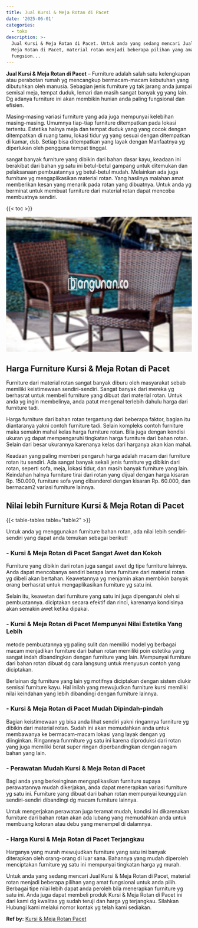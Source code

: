 ```yaml
---
title: Jual Kursi & Meja Rotan di Pacet
date: '2025-06-01'
categories:
  - toko
description: >-
  Jual Kursi & Meja Rotan di Pacet. Untuk anda yang sedang mencari Jual Kursi &
  Meja Rotan di Pacet, material rotan menjadi beberapa pilihan yang amat
  fungsion...
---
```


**Jual Kursi & Meja Rotan di Pacet** – Furniture adalah salah satu kelengkapan atau perabotan rumah yg mencangkup bermacam-macam kebutuhan yang dibutuhkan oleh manusia. Sebagian jenis furniture yg tak jarang anda jumpai semisal meja, tempat duduk, lemari dan masih sangat banyak yg yang lain. Dg adanya furniture ini akan membikin hunian anda paling fungsional dan efisien.

Masing-masing variasi furniture yang ada juga mempunyai kelebihan masing-masing. Umumnya tiap-tiap furniture ditempatkan pada lokasi tertentu. Estetika halnya meja dan tempat duduk yang yang cocok dengan ditempatkan di ruang tamu, lokasi tidur yg yang sesuai dengan ditempatkan di kamar, dsb. Setiap bisa ditempatkan yang layak dengan Manfaatnya yg diperlukan oleh pengguna tempat tinggal.

sangat banyak furniture yang dibikin dari bahan dasar kayu, keadaan ini berakibat dari bahan yg satu ini betul-betul gampang untuk ditemukan dan pelaksanaan pembuatannya yg betul-betul mudah. Melainkan ada juga furniture yg mengaplikasikan material rotan. Yang hasilnya malahan amat memberikan kesan yang menarik pada rotan yang dibuatnya. Untuk anda yg berminat untuk membuat furniture dari material rotan dapat mencoba membuatnya sendiri.

{{< toc >}}

![Jual Kursi & Meja Rotan di Pacet](/images/kursi-meja-rotan-murah43.png)

## Harga Furniture Kursi & Meja Rotan di Pacet

Furniture dari material rotan sangat banyak diburu oleh masyarakat sebab memiliki keistimewaan sendiri-sendiri. Sangat banyak dari mereka yg berhasrat untuk membeli furniture yang dibuat dari material rotan. Untuk anda yg ingin membelinya, anda patut mengenal terlebih dahulu harga dari furniture tadi.

Harga furniture dari bahan rotan tergantung dari beberapa faktor, bagian itu diantaranya yakni contoh furniture tadi. Selain kompleks contoh furniture maka semakin mahal kelas harga furniture rotan. Bila juga dengan kondisi ukuran yg dapat mempengaruhi tingkatan harga furniture dari bahan rotan. Selain dari besar ukurannya karenanya kelas dari harganya akan kian mahal.

Keadaan yang paling memberi pengaruh harga adalah macam dari furniture rotan itu sendiri. Ada sangat banyak sekali jenis furniture yg dibikin dari rotan, seperti sofa, meja, lokasi tidur, dan masih banyak furniture yang lain. Keindahan halnya furniture tirai dari rotan yang dijual dengan harga kisaran Rp. 150.000, furniture sofa yang dibanderol dengan kisaran Rp. 60.000, dan bermacam2 variasi furniture lainnya.

## Nilai lebih Furniture Kursi & Meja Rotan di Pacet

{{< table-tables table="table2" >}}

Untuk anda yg menggunakan furniture bahan rotan, ada nilai lebih sendiri-sendiri yang dapat anda temukan sebagai berikut!

### \- Kursi & Meja Rotan di Pacet Sangat Awet dan Kokoh

Furniture yang dibikin dari rotan juga sangat awet dg tipe furniture lainnya. Anda dapat mencobanya sendiri berapa lama furniture dari material rotan yg dibeli akan bertahan. Keawetannya yg menjamin akan membikin banyak orang berhasrat untuk mengaplikasikan furniture yg satu ini.

Selain itu, keawetan dari furniture yang satu ini juga dipengaruhi oleh si pembuatannya. diciptakan secara efektif dan rinci, karenanya kondisinya akan semakin awet ketika dipakai.

### \- Kursi & Meja Rotan di Pacet Mempunyai Nilai Estetika Yang Lebih

metode pembuatannya yg paling sulit dan memiliki model yg berbagai macam menjadikan furniture dari bahan rotan memiliki poin estetika yang sangat indah dibandingkan dengan furniture yang lain. Mempunyai furniture dari bahan rotan dibuat dg cara langsung untuk menyusun contoh yang diciptakan.

Berlainan dg furniture yang lain yg motifnya diciptakan dengan sistem diukir semisal furniture kayu. Hal inilah yang mewujudkan furniture kursi memiliki nilai keindahan yang lebih dibandingi dengan furniture lainnya.

### \- Kursi & Meja Rotan di Pacet Mudah Dipindah-pindah

Bagian keistimewaan yg bisa anda lihat sendiri yakni ringannya furniture yg dibikin dari material rotan. Sudah ini akan memudahkan anda untuk membawanya ke bermacam-macam lokasi yang layak dengan yg diinginkan. Ringannya funrniture yg satu ini karena diproduksi dari rotan yang juga memiliki berat super ringan diperbandingkan dengan ragam bahan yang lain.

### \- Perawatan Mudah Kursi & Meja Rotan di Pacet

Bagi anda yang berkeinginan mengaplikasikan furniture supaya perawatannya mudah dikerjakan, anda dapat menerapkan variasi furniture yg satu ini. Furniture yang dibuat dari bahan rotan mempunyai keunggulan sendiri-sendiri dibandingi dg macam furniture lainnya.

Untuk mengerjakan perawatan juga teramat mudah, kondisi ini dikarenakan furniture dari bahan rotan akan ada lubang yang memudahkan anda untuk membuang kotoran atau debu yang menempel di dalamnya.

### \- Harga Kursi & Meja Rotan di Pacet Terjangkau

Harganya yang murah mewujudkan furniture yang satu ini banyak diterapkan oleh orang-orang di luar sana. Bahannya yang mudah diperoleh menciptakan furniture yg satu ini mempunyai tingkatan harga yg murah.

Untuk anda yang sedang mencari Jual Kursi & Meja Rotan di Pacet, material rotan menjadi beberapa pilihan yang amat fungsional untuk anda pilih. Berbagai tipe nilai lebih dapat anda peroleh bila menerapkan furniture yg satu ini. Anda juga dapat membeli produk Kursi & Meja Rotan di Pacet ini dari kami dg kwalitas yg sudah teruji dan harga yg terjangkau. Silahkan Hubungi kami melalui nomor kontak yg telah kami sediakan.

**Ref by:** [Kursi & Meja Rotan Pacet](https://id.wikipedia.org/wiki/Kursi)
